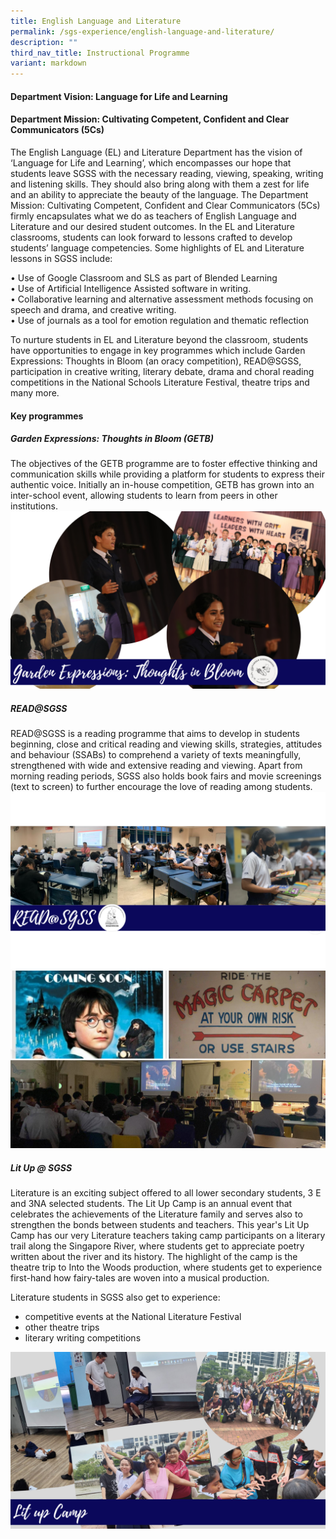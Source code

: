 ```yaml
---
title: English Language and Literature
permalink: /sgs-experience/english-language-and-literature/
description: ""
third_nav_title: Instructional Programme
variant: markdown
---
```

#### Department Vision: Language for Life and Learning

#### Department Mission: Cultivating Competent, Confident and Clear Communicators (5Cs)

The English Language (EL) and Literature Department has the vision of ‘Language for Life and Learning’, which encompasses our hope that students leave SGSS with the necessary reading, viewing, speaking, writing and listening skills. They should also bring along with them a zest for life and an ability to appreciate the beauty of the language. The Department Mission: Cultivating Competent, Confident and Clear Communicators (5Cs) firmly encapsulates what we do as teachers of English Language and Literature and our desired student outcomes.
In the EL and Literature classrooms, students can look forward to lessons crafted to develop students’ language competencies. Some highlights of EL and Literature lessons in SGSS include:

•	Use of Google Classroom and SLS as part of Blended Learning <br>
•	Use of Artificial Intelligence Assisted software in writing.<br>
•	Collaborative learning and alternative assessment methods focusing on speech and drama, and creative writing.<br>
•	Use of journals as a tool for emotion regulation and thematic reflection

To nurture students in EL and Literature beyond the classroom, students have opportunities to engage in key programmes which include Garden Expressions: Thoughts in Bloom (an oracy competition), READ@SGSS, participation in creative writing, literary debate, drama and choral reading competitions in the National Schools Literature Festival, theatre trips and many more.

#### Key programmes
##### Garden Expressions: Thoughts in Bloom (GETB)
The objectives of the GETB programme are to foster effective thinking and communication skills while providing a platform for students to express their authentic voice. Initially an in-house competition, GETB has grown into an inter-school event, allowing students to learn from peers in other institutions. 
![](/images/ell2024%20(1).png)

##### READ@SGSS

READ@SGSS is a reading programme that aims to develop in students beginning, close and critical reading and viewing skills, strategies, attitudes and behaviour (SSABs) to comprehend a variety of texts meaningfully, strengthened with wide and extensive reading and viewing. Apart from morning reading periods, SGSS also holds book fairs and movie screenings (text to screen) to further encourage the love of reading among  students. 
![](/images/ell2024%20(2).png)
![](/images/ell2024%20(3).png)


##### Lit Up @ SGSS
Literature is an exciting subject offered to all lower secondary students, 3 E and 3NA selected students. The Lit Up Camp is an annual event that celebrates the achievements of the Literature family and serves also to strengthen the bonds between students and teachers. This year's Lit Up Camp has our very Literature teachers taking camp participants on a literary trail along the Singapore River, where students get to appreciate poetry written about the river and its history. The highlight of the camp is the theatre trip to Into the Woods production, where students get to experience first-hand how fairy-tales are woven into a musical production.

Literature students in SGSS also get to experience:
- competitive events at the National Literature Festival
- other theatre trips
- literary writing competitions

![](/images/ell2024%20(4).png)